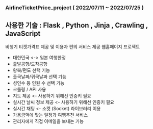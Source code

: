 ### AirlineTicketPrice_project ( 2022/07/11 ~ 2022/07/25 )
## 사용한 기술 : Flask , Python , Jinja , Crawling , JavaScript
비행기 티켓가격표 제공 및 이용자 편의 서비스 제공 웹홈페이지 프로젝트

- 대한민국 <-> 일본 여행한정 
- 출발공항/도착공항
- 왕복/편도 선택 기능
- 출국날짜/귀국날짜 선택 기능
- 성인수 등 인원 수 선택 기능
- 크롤링 / API 사용
- 지도 제공 <- 사용하기 위해선 인증키 필요
- 실시간 날씨 정보 제공 <- 사용하기 위해선 인증키 필요
- 실시간 채팅 <- 소켓 (Socket) 라이브러리 이용
- 가용금액에 맞는 일정과 여행추천 서비스 
- 관리자에게 직접 이메일을 보내는 기능

